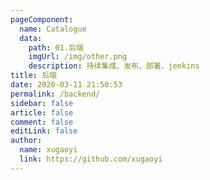 ```yaml
---
pageComponent:
  name: Catalogue
  data:
    path: 01.后端
    imgUrl: /img/other.png
    description: 持续集成、发布、部署、jenkins
title: 后端
date: 2020-03-11 21:50:53
permalink: /backend/
sidebar: false
article: false
comment: false
editLink: false
author:
  name: xugaoyi
  link: https://github.com/xugaoyi
---
```

